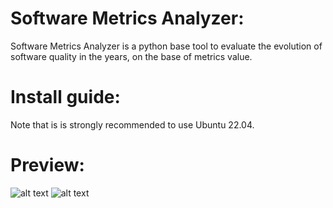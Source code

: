 # Software Metrics Analyzer:
Software Metrics Analyzer is a python base tool to evaluate the evolution of software quality in the years, on the base of metrics value.

# Install guide:
Note that is is strongly recommended to use Ubuntu 22.04.

# Preview:
![alt text](https://github.com/robertoiuliano98/softwareMetricsAnalyzer/blob/main/preview/screenshot-861d4e40.jpg?raw=true)
![alt text](https://github.com/robertoiuliano98/softwareMetricsAnalyzer/blob/main/preview/screenshot-8f94cf03.jpg?raw=true)
